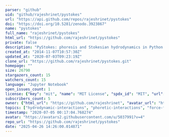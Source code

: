 ```yaml
---
parser: "github"
uid: "github/rajeshrinet/pystokes"
url: "https://api.github.com/repos/rajeshrinet/pystokes"
doi: "https://doi.org/10.5281/zenodo.3923867"
name: "pystokes"
full_name: "rajeshrinet/pystokes"
html_url: "https://github.com/rajeshrinet/pystokes"
private: false
description: "PyStokes: phoresis and Stokesian hydrodynamics in Python: https://github.com/rajeshrinet/pystokes"
created_at: "2014-11-07T10:57:30Z"
updated_at: "2020-07-03T09:23:19Z"
clone_url: "https://github.com/rajeshrinet/pystokes.git"
homepage: ""
size: 26790
stargazers_count: 15
watchers_count: 15
language: "Jupyter Notebook"
open_issues_count: 1
license: {"key": "mit", "name": "MIT License", "spdx_id": "MIT", "url": "https://api.github.com/licenses/mit", "node_id": "MDc6TGljZW5zZTEz"}
subscribers_count: 5
owner: {"html_url": "https://github.com/rajeshrinet", "avatar_url": "https://avatars2.githubusercontent.com/u/5037991?v=4", "login": "rajeshrinet", "type": "User"}
topics: ["hydrodynamic-interactions", "phoretic-interactions", "force-fields", "stokesian-hydrodynamics", "active-particles", "colloids", "stokes-flow", "traction", "python", "cython", "phase-separation", "crystallization", "pystokes", "active-colloids", "autophoretic-suspensions"]
timestamp: "2020-07-05 00:17:04.768274"
avatar: "https://avatars2.githubusercontent.com/u/5037991?v=4"
repo_url: "https://github.com/rajeshrinet/pystokes"
date: "2025-04-26 14:26:00.014871"
---
```

